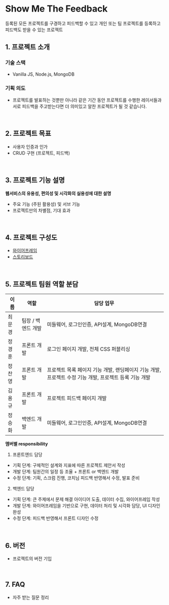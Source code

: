 # Show Me The Feedback

등록된 모든 프로젝트를 구경하고 피드백할 수 있고 개인 또는 팀 프로젝트를 등록하고 피드백도 받을 수 있는 프로젝트

## 1. 프로젝트 소개

### 기술 스택

- Vanilla JS, Node.js, MongoDB

### 기획 의도

- 프로젝트를 발표하는 것뿐만 아니라 같은 기간 동안 프로젝트를 수행한 레이서들과 서로 피드백을 주고받는다면 더 의미있고 알찬 프로젝트가 될 것 같습니다.

<br>

## 2. 프로젝트 목표

- 사용자 인증과 인가
- CRUD 구현 (프로젝트, 피드백)

<br>

## 3. 프로젝트 기능 설명

**웹서비스의 유용성, 편의성 및 시각화의 실용성에 대한 설명**

- 주요 기능 (주된 활용성) 및 서브 기능
- 프로젝트만의 차별점, 기대 효과

<br>

## 4. 프로젝트 구성도

- [와이어프레임](https://www.figma.com/file/RsrR4lqBTeJffvdjxjxz0x/Untitled?node-id=0%3A1)
- [스토리보드](https://docs.google.com/presentation/d/1aQozEXC97JmxbhB_Wlod6TEpsymIrKUz5DPSdLTBixo/edit#slide=id.p)

<br>

## 5. 프로젝트 팀원 역할 분담

| 이름   | 역할               | 담당 업무                                                                                              |
| ------ | ------------------ | ------------------------------------------------------------------------------------------------------ |
| 최문경 | 팀장 / 백엔드 개발 | 미들웨어, 로그인인증, API설계, MongoDB연결                                                             |
| 정경훈 | 프론트 개발        | 로그인 페이지 개발, 전체 CSS 퍼블리싱                                                                  |
| 정찬영 | 프론트 개발        | 프로젝트 목록 페이지 기능 개발, 랜딩페이지 기능 개발, 프로젝트 수정 기능 개발, 프로젝트 등록 기능 개발 |
| 김용규 | 프론트 개발        | 프로젝트 피드백 페이지 개발                                                                            |
| 정승화 | 백엔드 개발        | 미들웨어, 로그인인증, API설계, MongoDB연결                                                             |

**멤버별 responsibility**

1. 프론트엔드 담당

- 기획 단계: 구체적인 설계와 지표에 따른 프로젝트 제안서 작성
- 개발 단계: 팀원간의 일정 등 조율 + 프론트 or 백엔드 개발
- 수정 단계: 기획, 스크럼 진행, 코치님 피드백 반영해서 수정, 발표 준비

2. 백엔드 담당

- 기획 단계: 큰 주제에서 문제 해결 아이디어 도출, 데이터 수집, 와이어프레임 작성
- 개발 단계: 와이어프레임을 기반으로 구현, 데이터 처리 및 시각화 담당, UI 디자인 완성
- 수정 단계: 피드백 반영해서 프론트 디자인 수정

<br>

## 6. 버전

- 프로젝트의 버전 기입

<br>

## 7. FAQ

- 자주 받는 질문 정리
